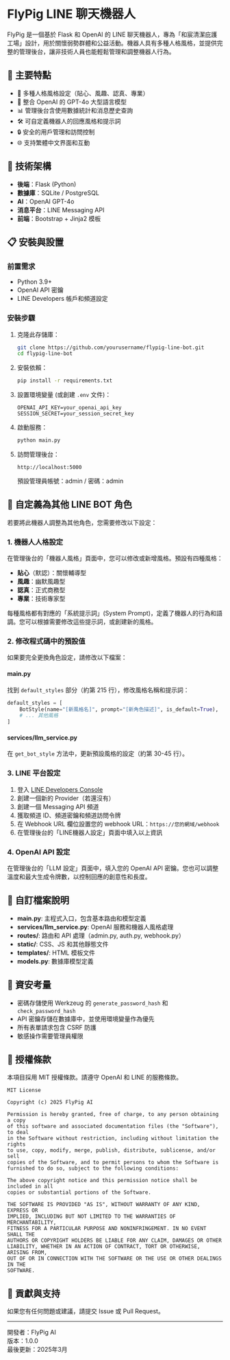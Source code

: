 # FlyPig LINE 聊天機器人

FlyPig 是一個基於 Flask 和 OpenAI 的 LINE 聊天機器人，專為「和宸清潔庇護工場」設計，用於關懷弱勢群體和公益活動。機器人具有多種人格風格，並提供完整的管理後台，讓非技術人員也能輕鬆管理和調整機器人行為。

## 🌟 主要特點

- 🤖 多種人格風格設定（貼心、風趣、認真、專業）
- 🧠 整合 OpenAI 的 GPT-4o 大型語言模型
- 📊 管理後台含使用數據統計和消息歷史查詢
- 🛠️ 可自定義機器人的回應風格和提示詞
- 🔒 安全的用戶管理和訪問控制
- 🌐 支持繁體中文界面和互動

## 🔧 技術架構

- **後端**：Flask (Python)
- **數據庫**：SQLite / PostgreSQL
- **AI**：OpenAI GPT-4o
- **消息平台**：LINE Messaging API
- **前端**：Bootstrap + Jinja2 模板

## 📋 安裝與設置

### 前置需求

- Python 3.9+
- OpenAI API 密鑰
- LINE Developers 帳戶和頻道設定

### 安裝步驟

1. 克隆此存儲庫：
   ```bash
   git clone https://github.com/yourusername/flypig-line-bot.git
   cd flypig-line-bot
   ```

2. 安裝依賴：
   ```bash
   pip install -r requirements.txt
   ```

3. 設置環境變量 (或創建 `.env` 文件)：
   ```
   OPENAI_API_KEY=your_openai_api_key
   SESSION_SECRET=your_session_secret_key
   ```

4. 啟動服務：
   ```bash
   python main.py
   ```
   
5. 訪問管理後台：
   ```
   http://localhost:5000
   ```
   預設管理員帳號：admin / 密碼：admin

## 🔄 自定義為其他 LINE BOT 角色

若要將此機器人調整為其他角色，您需要修改以下設定：

### 1. 機器人人格設定

在管理後台的「機器人風格」頁面中，您可以修改或新增風格。預設有四種風格：

- **貼心**（默認）：關懷輔導型
- **風趣**：幽默風趣型
- **認真**：正式商務型
- **專業**：技術專家型

每種風格都有對應的「系統提示詞」(System Prompt)，定義了機器人的行為和語調。您可以根據需要修改這些提示詞，或創建新的風格。

### 2. 修改程式碼中的預設值

如果要完全更換角色設定，請修改以下檔案：

#### main.py 

找到 `default_styles` 部分（約第 215 行），修改風格名稱和提示詞：

```python
default_styles = [
    BotStyle(name="[新風格名]", prompt="[新角色描述]", is_default=True),
    # ... 其他風格
]
```

#### services/llm_service.py

在 `get_bot_style` 方法中，更新預設風格的設定（約第 30-45 行）。

### 3. LINE 平台設定

1. 登入 [LINE Developers Console](https://developers.line.biz/)
2. 創建一個新的 Provider（若還沒有）
3. 創建一個 Messaging API 頻道
4. 獲取頻道 ID、頻道密鑰和頻道訪問令牌
5. 在 Webhook URL 欄位設置您的 webhook URL：`https://您的網域/webhook`
6. 在管理後台的「LINE機器人設定」頁面中填入以上資訊

### 4. OpenAI API 設定

在管理後台的「LLM 設定」頁面中，填入您的 OpenAI API 密鑰。您也可以調整溫度和最大生成令牌數，以控制回應的創意性和長度。

## 📄 自訂檔案說明

- **main.py**: 主程式入口，包含基本路由和模型定義
- **services/llm_service.py**: OpenAI 服務和機器人風格處理
- **routes/**: 路由和 API 處理（admin.py, auth.py, webhook.py）
- **static/**: CSS、JS 和其他靜態文件
- **templates/**: HTML 模板文件
- **models.py**: 數據庫模型定義

## 🔐 資安考量

- 密碼存儲使用 Werkzeug 的 `generate_password_hash` 和 `check_password_hash`
- API 密鑰存儲在數據庫中，並使用環境變量作為優先
- 所有表單請求包含 CSRF 防護
- 敏感操作需要管理員權限

## 📜 授權條款

本項目採用 MIT 授權條款。請遵守 OpenAI 和 LINE 的服務條款。

```
MIT License

Copyright (c) 2025 FlyPig AI

Permission is hereby granted, free of charge, to any person obtaining a copy
of this software and associated documentation files (the "Software"), to deal
in the Software without restriction, including without limitation the rights
to use, copy, modify, merge, publish, distribute, sublicense, and/or sell
copies of the Software, and to permit persons to whom the Software is
furnished to do so, subject to the following conditions:

The above copyright notice and this permission notice shall be included in all
copies or substantial portions of the Software.

THE SOFTWARE IS PROVIDED "AS IS", WITHOUT WARRANTY OF ANY KIND, EXPRESS OR
IMPLIED, INCLUDING BUT NOT LIMITED TO THE WARRANTIES OF MERCHANTABILITY,
FITNESS FOR A PARTICULAR PURPOSE AND NONINFRINGEMENT. IN NO EVENT SHALL THE
AUTHORS OR COPYRIGHT HOLDERS BE LIABLE FOR ANY CLAIM, DAMAGES OR OTHER
LIABILITY, WHETHER IN AN ACTION OF CONTRACT, TORT OR OTHERWISE, ARISING FROM,
OUT OF OR IN CONNECTION WITH THE SOFTWARE OR THE USE OR OTHER DEALINGS IN THE
SOFTWARE.
```

## 👥 貢獻與支持

如果您有任何問題或建議，請提交 Issue 或 Pull Request。

---

開發者：FlyPig AI  
版本：1.0.0  
最後更新：2025年3月